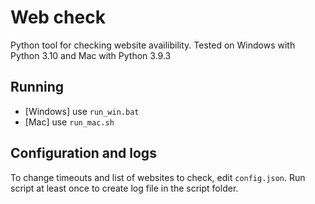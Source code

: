 # Web check

Python tool for checking website availibility.
Tested on Windows with Python 3.10 and Mac with Python 3.9.3

## Running

* [Windows] use `run_win.bat`
* [Mac] use `run_mac.sh`

## Configuration and logs

To change timeouts and list of websites to check, edit `config.json`.
Run script at least once to create log file in the script folder.
